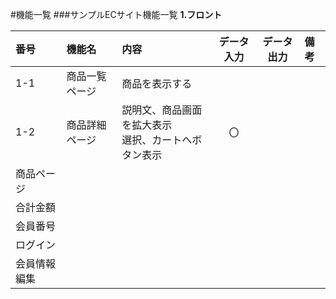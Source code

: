 #機能一覧
###サンプルECサイト機能一覧
**1.フロント**

|番号|機能名|内容|データ入力|データ出力|備考|
|:---|:---|:---|:---:|:---:|:---|
|1-1|商品一覧ページ|商品を表示する||||
|1-2|商品詳細ページ|説明文、商品画面を拡大表示<br>選択、カートへボタン表示|〇|||
|商品ページ||||||
|合計金額||||||
|会員番号||||||
|ログイン||||||
|会員情報編集||||||
